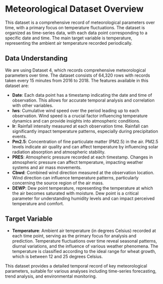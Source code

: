 # Meteorological Dataset Overview

This dataset is a comprehensive record of meteorological parameters over time, with a primary focus on temperature fluctuations. The dataset is organized as time-series data, with each data point corresponding to a specific date and time. The main target variable is temperature, representing the ambient air temperature recorded periodically.

## Data Understanding

We are using Dataset 4, which records comprehensive meteorological parameters over time. The dataset consists of 64,320 rows with records taken every 15 minutes from 2016 to 2018. The features available in this dataset are:

- **Date**: Each data point has a timestamp indicating the date and time of observation. This allows for accurate temporal analysis and correlation with other variables.
- **Iws**: Cumulative wind speed over the period leading up to each observation. Wind speed is a crucial factor influencing temperature dynamics and can provide insights into atmospheric conditions.
- **Ir**: Rainfall intensity measured at each observation time. Rainfall can significantly impact temperature patterns, especially during precipitation events.
- **Pm2.5**: Concentration of fine particulate matter (PM2.5) in the air. PM2.5 levels indicate air quality and can affect temperature by influencing solar radiation absorption and atmospheric stability.
- **PRES**: Atmospheric pressure recorded at each timestamp. Changes in atmospheric pressure can affect temperature, impacting weather systems and air mass movements.
- **Cbwd**: Combined wind direction measured at the observation location. Wind direction can influence temperature patterns, particularly concerning the source region of the air mass.
- **DEWP**: Dew point temperature, representing the temperature at which the air becomes saturated with moisture. Dew point is a critical parameter for understanding humidity levels and can impact perceived temperature and comfort.

## Target Variable

- **Temperature**: Ambient air temperature (in degrees Celsius) recorded at each time point, serving as the primary focus for analysis and prediction. Temperature fluctuations over time reveal seasonal patterns, diurnal variations, and the influence of various weather phenomena. The temperature is classified according to the ideal range for wheat growth, which is between 12 and 25 degrees Celsius.

This dataset provides a detailed temporal record of key meteorological parameters, suitable for various analyses including time-series forecasting, trend analysis, and environmental monitoring.
